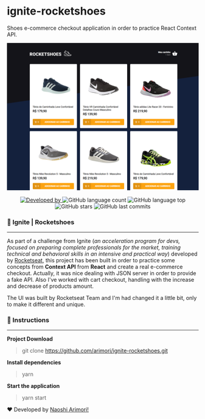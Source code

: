 # ignite-rocketshoes
Shoes e-commerce checkout application in order to practice React Context API.

<img src="https://github.com/arimori/ignite-rocketshoes/blob/master/src/assets/preview/rocketshoes_home.png" alt="RocketShoes"/>

<p style="text-align: center">
<a href="https://www.linkedin.com/in/naoshi/">
<img alt="Developed by" src="https://img.shields.io/badge/Developed%20by-Naoshi%20Arimori-blue">
</a>
<img alt="GitHub language count" src="https://img.shields.io/github/languages/count/arimori/ignite-rocketshoes">
<img alt="GitHub language top" src="https://img.shields.io/github/languages/top/arimori/ignite-rocketshoes">
<img alt="GitHub stars" src="https://img.shields.io/github/stars/arimori/ignite-rocketshoes?style=social">
<img alt="GitHub last commits" src="https://img.shields.io/github/last-commit/arimori/ignite-rocketshoes">
</p>


### 📑 Ignite | Rocketshoes

---
As part of a challenge from Ignite (*an acceleration program for devs, focused on preparing complete professionals for the market, training technical and behavioral skills in an intensive and practical way*) developed by [Rocketseat](https://rocketseat.com.br/), this project has been built in order to practice some concepts from **Context API** from **React** and create a real e-commerce checkout.
Actually, it was nice dealing with JSON server in order to provide a fake API. Also I've worked with cart checkout, handling with the increase and decrease of products amount.

The UI was built by Rocketseat Team and I'm had changed it a little bit, only to make it different and unique.

### :checkered_flag: Instructions
---

**Project Download**

> git clone https://github.com/arimori/ignite-rocketshoes.git

**Install dependencies**

> yarn

**Start the application**

> yarn start



:heart: Developed by [Naoshi Arimori!](https://www.linkedin.com/in/naoshi/)

